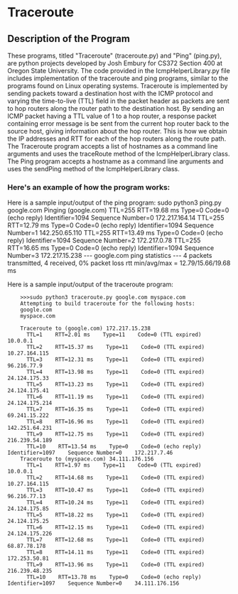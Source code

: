 # Traceroute

## Description of the Program

These programs, titled "Traceroute" (traceroute.py) and "Ping" (ping.py), are python projects developed by Josh Embury for CS372 Section 400 at Oregon State University. The code provided in the IcmpHelperLibrary.py file includes implementation of the traceroute and ping programs, similar to the programs found on Linux operating systems. Traceroute is implemented by sending packets toward a destination host with the ICMP protocol and varying the time-to-live (TTL) field in the packet header as packets are sent to hop routers along the router path to the destination host. By sending an ICMP packet having a TTL value of 1 to a hop router, a response packet containing error message is be sent from the current hop router back to the source host, giving information about the hop router. This is how we obtain the IP addresses and RTT for each of the hop routers along the route path.
The Traceroute program accepts a list of hostnames as a command line arguments and uses the traceRoute method of the IcmpHelperLibrary class.
The Ping program accepts a hostname as a command line arguments and uses the sendPing method of the IcmpHelperLibrary class.

### Here's an example of how the program works:

Here is a sample input/output of the ping program:
        sudo python3 ping.py google.com
        Pinging (google.com)
      TTL=255    RTT=19.68 ms    Type=0    Code=0 (echo reply)        Identifier=1094    Sequence Number=0    172.217.164.14
      TTL=255    RTT=12.79 ms    Type=0    Code=0 (echo reply)        Identifier=1094    Sequence Number=1    142.250.65.110
      TTL=255    RTT=13.49 ms    Type=0    Code=0 (echo reply)        Identifier=1094    Sequence Number=2    172.217.0.78
      TTL=255    RTT=16.65 ms    Type=0    Code=0 (echo reply)        Identifier=1094    Sequence Number=3    172.217.15.238
    --- google.com ping statistics ---
    4 packets transmitted, 4 received, 0% packet loss
    rtt min/avg/max = 12.79/15.66/19.68 ms

Here is a sample input/output of the traceroute program:

        >>>sudo python3 traceroute.py google.com myspace.com
        Attempting to build traceroute for the following hosts:
        google.com
        myspace.com

        Traceroute to (google.com) 172.217.15.238
          TTL=1    RTT=2.01 ms    Type=11    Code=0 (TTL expired)    10.0.0.1
          TTL=2    RTT=15.37 ms    Type=11    Code=0 (TTL expired)    10.27.164.115
          TTL=3    RTT=12.31 ms    Type=11    Code=0 (TTL expired)    96.216.77.9
          TTL=4    RTT=13.98 ms    Type=11    Code=0 (TTL expired)    24.124.175.33
          TTL=5    RTT=13.23 ms    Type=11    Code=0 (TTL expired)    24.124.175.41
          TTL=6    RTT=11.19 ms    Type=11    Code=0 (TTL expired)    24.124.175.214
          TTL=7    RTT=16.35 ms    Type=11    Code=0 (TTL expired)    69.241.15.222
          TTL=8    RTT=16.96 ms    Type=11    Code=0 (TTL expired)    142.251.64.231
          TTL=9    RTT=12.75 ms    Type=11    Code=0 (TTL expired)    216.239.54.189
          TTL=10    RTT=13.54 ms    Type=0    Code=0 (echo reply)        Identifier=1097    Sequence Number=0    172.217.7.46
        Traceroute to (myspace.com) 34.111.176.156
          TTL=1    RTT=1.97 ms    Type=11    Code=0 (TTL expired)    10.0.0.1
          TTL=2    RTT=14.68 ms    Type=11    Code=0 (TTL expired)    10.27.164.115
          TTL=3    RTT=10.47 ms    Type=11    Code=0 (TTL expired)    96.216.77.13
          TTL=4    RTT=10.24 ms    Type=11    Code=0 (TTL expired)    24.124.175.85
          TTL=5    RTT=18.22 ms    Type=11    Code=0 (TTL expired)    24.124.175.25
          TTL=6    RTT=12.15 ms    Type=11    Code=0 (TTL expired)    24.124.175.226
          TTL=7    RTT=12.68 ms    Type=11    Code=0 (TTL expired)    68.87.78.178
          TTL=8    RTT=14.11 ms    Type=11    Code=0 (TTL expired)    172.253.50.81
          TTL=9    RTT=13.96 ms    Type=11    Code=0 (TTL expired)    216.239.48.235
          TTL=10    RTT=13.78 ms    Type=0    Code=0 (echo reply)        Identifier=1097    Sequence Number=0    34.111.176.156